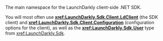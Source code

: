 The main namespace for the LaunchDarkly client-side .NET SDK.

You will most often use **<xref:LaunchDarkly.Sdk.Client.LdClient>** (the SDK client) and **<xref:LaunchDarkly.Sdk.Client.Configuration>** (configuration options for the client), as well as the **<xref:LaunchDarkly.Sdk.User>** type from <xref:LaunchDarkly.Sdk>.
